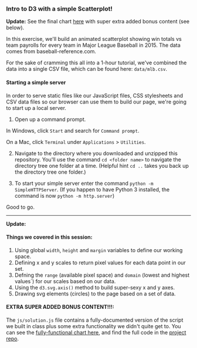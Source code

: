 
### Intro to D3 with a simple Scatterplot!

**Update:** See the final chart [here](http://chriscanipe.com/nicar/scatterplot-nicar-2016/) with super extra added bonus content (see below).

In this exercise, we'll build an animated scatterplot showing win totals vs team payrolls for every team in Major League Baseball in 2015. The data comes from baseball-reference.com.

For the sake of cramming this all into a 1-hour tutorial, we've combined the data into a single CSV file, which can be found here: `data/mlb.csv`.


#### Starting a simple server

In order to serve static files like our JavaScript files, CSS stylesheets and CSV data files so our browser can use them to build our page, we're going to start up a local server.

1. Open up a command prompt. 

In Windows, click `Start` and search for `Command prompt`.

On a Mac, click `Terminal` under `Applications` > `Utilities`.

2. Navigate to the directory where you downloaded and unzipped this repository. You'll use the command `cd <folder name>` to navigate the directory tree one folder at a time. (Helpful hint `cd ..` takes you back up the directory tree one folder.)

3. To start your simple server enter the command `python -m SimpleHTTPServer`. (If you happen to have Python 3 installed, the command is now `python -m http.server`)

Good to go.

---

**Update:**
#### Things we covered in this session:
1) Using global `width`, `height` and `margin` variables to define our working space.
2) Defining x and y scales to return pixel values for each data point in our set.
3) Defning the `range` (available pixel space) and `domain` (lowest and highest values`) for our scales based on our data.
4) Using the `d3.svg.axis()` method to build super-sexy x and y axes.
5) Drawing svg elements (circles) to the page based on a set of data.

#### EXTRA SUPER ADDED BONUS CONTENT!!!:
The `js/solution.js` file contains a fully-documented version of the script we built in class plus some extra functionality we didn't quite get to. You can see the [fully-functional chart here](http://chriscanipe.com/nicar/scatterplot-nicar-2016/), and find the full code in the [project repo](https://github.com/chriscanipe/nicar-d3-2016).





